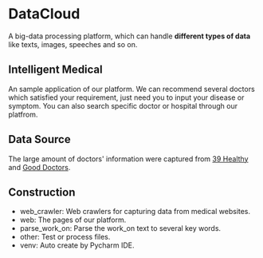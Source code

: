 # DataCloud
A big-data processing platform, which can handle **different types of data** like texts, images, speeches and so on.

## Intelligent Medical
An sample application of our platform. 
We can recommend several doctors which satisfied your requirement, just need you to input your disease or symptom.
You can also search specific doctor or hospital through our platfrom.

## Data Source
The large amount of doctors' information were captured from [39 Healthy](http://yyk.39.net/) and [Good Doctors](http://www.haodf.com/).

## Construction
- web_crawler: Web crawlers for capturing data from medical websites.
- web: The pages of our platform.
- parse_work_on: Parse the work_on text to several key words.
- other: Test or process files.
- venv: Auto create by Pycharm IDE.
